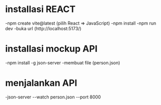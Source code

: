 # installasi REACT
-npm create vite@latest (pilih React => JavaScript)
-npm install
-npm run dev
-buka url (http://localhost:5173/)

# installasi mockup API
-npm install -g json-server
-membuat file (person.json)

# menjalankan API 
-json-server --watch person.json --port 8000